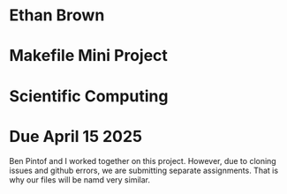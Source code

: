# Ethan Brown
# Makefile Mini Project
# Scientific Computing
# Due April 15 2025


Ben Pintof and I worked together on this project. However, due to cloning issues and github errors, we are submitting separate assignments. That is why our files will be namd very similar.
